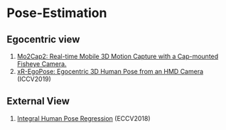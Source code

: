 # Pose-Estimation

## Egocentric view

1. [Mo2Cap2: Real-time Mobile 3D Motion Capture with a Cap-mounted Fisheye Camera.](http://gvv.mpi-inf.mpg.de/projects/wxu/Mo2Cap2/)
2. [xR-EgoPose: Egocentric 3D Human Pose from an HMD Camera](https://arxiv.org/pdf/1907.10045.pdf) (ICCV2019)

## External View
1. [Integral Human Pose Regression](https://arxiv.org/pdf/1711.08229.pdf) (ECCV2018)

